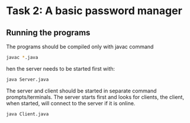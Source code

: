 # Task 2: A basic password manager

## Running the programs

The programs should be compiled only with javac command
```sh
javac *.java
 ```
hen the server needs to be started first with:

```sh
java Server.java
```

The server and client should be started in separate command prompts/terminals. The server starts first and looks for
clients, the client, when started, will connect to the server if it is online.

```sh
java Client.java
```